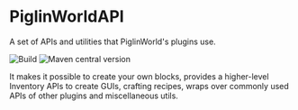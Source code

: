 # PiglinWorldAPI
A set of APIs and utilities that PiglinWorld's plugins use.

![Build](https://github.com/PiglinDevelopment/PiglinWorldAPI/actions/workflows/push.yml/badge.svg?branch=master)
![Maven central version](https://img.shields.io/maven-central/v/dev.piglin/piglinworldapi)

It makes it possible to create your own blocks, provides a higher-level Inventory APIs to create GUIs, crafting recipes, wraps over commonly used APIs of other plugins and miscellaneous utils.
